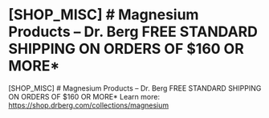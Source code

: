 # [SHOP_MISC] # Magnesium Products – Dr. Berg FREE STANDARD SHIPPING ON ORDERS OF $160 OR MORE\*

[SHOP_MISC] # Magnesium Products – Dr. Berg FREE STANDARD SHIPPING ON ORDERS OF $160 OR MORE\*
Learn more: https://shop.drberg.com/collections/magnesium
